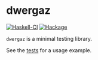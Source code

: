 # dwergaz

[![Haskell-CI](https://github.com/henrytill/dwergaz/actions/workflows/haskell-ci.yml/badge.svg)](https://github.com/henrytill/dwergaz/actions/workflows/haskell-ci.yml)
[![Hackage](https://img.shields.io/hackage/v/dwergaz.svg)](http://hackage.haskell.org/package/dwergaz)

`dwergaz` is a minimal testing library.

See the [tests](https://github.com/henrytill/dwergaz/blob/master/test/Main.hs) for a usage example.
